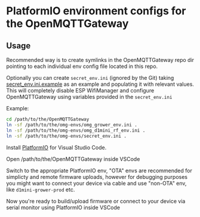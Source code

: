 PlatformIO environment configs for the OpenMQTTGateway
======================================================

Usage
-----

Recommended way is to create symlinks in the OpenMQTTGateway repo dir pointing to each individual env config file located in this repo.

Optionally you can create `secret_env.ini` (ignored by the Git) taking [secret_env.ini.example](./secret_env.ini.example) as an example and populating it with relevant values. This will completely disable ESP WifiManager and configure OpenMQTTGateway using variables provided in the `secret_env.ini`

Example:
```bash
cd /path/to/the/OpenMQTTGateway
ln -sf /path/to/the/omg-envs/omg_grower_env.ini .
ln -sf /path/to/the/omg-envs/omg_d1mini_rf_env.ini .
ln -sf /path/to/the/omg-envs/secret_env.ini .
```

Install [PlatformIO](https://platformio.org) for Visual Studio Code.

Open /path/to/the/OpenMQTTGateway inside VSCode

Switch to the appropriate PlatformIO env, "OTA" envs are recommended for simplicty and remote firmware uploads, however for debugging purposes you might want to connect your device via cable and use "non-OTA" env, like `d1mini-grower-prod` etc.

Now you're ready to build/upload firmware or connect to your device via serial monitor using PlatformIO inside VSCode

